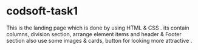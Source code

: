 # codsoft-task1
This is the landing page which is done by using HTML &amp; CSS . its contain columns, division section, arrange element items and header &amp; Footer section also use some images &amp; cards, button for looking more attractive . 
